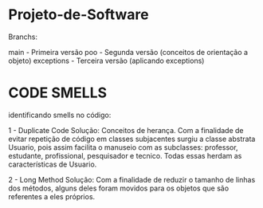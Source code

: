 # Projeto-de-Software


 Branchs:
 
 main - Primeira versão
 poo  - Segunda versão (conceitos de orientação a objeto)
 exceptions - Terceira versão (aplicando exceptions)
 
 # CODE SMELLS
 
 identificando smells no código:
 
 1 - Duplicate Code
  Solução: Conceitos de herança. Com a finalidade de evitar repetição de código em classes subjacentes surgiu a classe abstrata Usuario, pois assim facilita o manuseio com as subclasses: professor, estudante, profissional, pesquisador e tecnico. Todas essas herdam as características de Usuario.
  
 2 - Long Method
    Solução: Com a finalidade de reduzir o tamanho de linhas dos métodos, alguns deles foram movidos para os objetos que são referentes a eles próprios.

